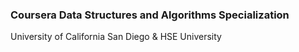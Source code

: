 ### Coursera Data Structures and Algorithms Specialization 
University of California San Diego & HSE University
